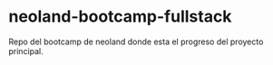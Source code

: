 # neoland-bootcamp-fullstack
Repo del bootcamp de neoland donde esta el progreso del proyecto principal.
